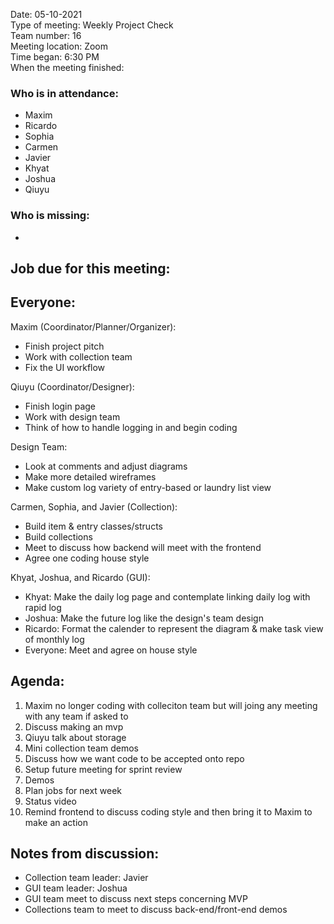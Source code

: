 Date: 05-10-2021 <br>
Type of meeting: Weekly Project Check <br>
Team number: 16 <br>
Meeting location: Zoom <br>
Time began: 6:30 PM <br> 
When the meeting finished:

### Who is in attendance:
- Maxim
- Ricardo
- Sophia
- Carmen
- Javier
- Khyat
- Joshua
- Qiuyu

### Who is missing:
-

## Job due for this meeting:
Everyone:
-

Maxim (Coordinator/Planner/Organizer):
- Finish project pitch
- Work with collection team
- Fix the UI workflow

Qiuyu (Coordinator/Designer):
- Finish login page
- Work with design team
- Think of how to handle logging in and begin coding

Design Team:
- Look at comments and adjust diagrams
- Make more detailed wireframes
- Make custom log variety of entry-based or laundry list view

Carmen, Sophia, and Javier (Collection):
- Build item & entry classes/structs
- Build collections
- Meet to discuss how backend will meet with the frontend
- Agree one coding house style

Khyat, Joshua, and Ricardo (GUI):
- Khyat: Make the daily log page and contemplate linking daily log with rapid log
- Joshua: Make the future log like the design's team design
- Ricardo: Format the calender to represent the diagram & make task view of monthly log
- Everyone: Meet and agree on house style

## Agenda:
1. Maxim no longer coding with colleciton team but will joing any meeting with any team if asked to
2. Discuss making an mvp
3. Qiuyu talk about storage
4. Mini collection team demos
5. Discuss how we want code to be accepted onto repo
6. Setup future meeting for sprint review
7. Demos
8. Plan jobs for next week
9. Status video
10. Remind frontend to discuss coding style and then bring it to Maxim to make an action

## Notes from discussion:
- Collection team leader: Javier
- GUI team leader: Joshua
- GUI team meet to discuss next steps concerning MVP
- Collections team to meet to discuss back-end/front-end demos
